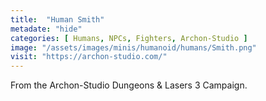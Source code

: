 ```yaml
---
title:  "Human Smith"
metadate: "hide"
categories: [ Humans, NPCs, Fighters, Archon-Studio ]
image: "/assets/images/minis/humanoid/humans/Smith.png"
visit: "https://archon-studio.com/"
---
```

From the Archon-Studio Dungeons & Lasers 3 Campaign.